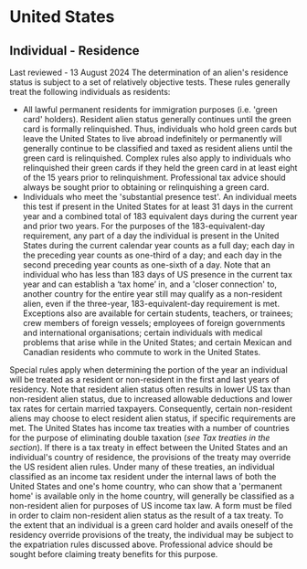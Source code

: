# United States
## Individual - Residence
Last reviewed - 13 August 2024
The determination of an alien's residence status is subject to a set of relatively objective tests. These rules generally treat the following individuals as residents:
  * All lawful permanent residents for immigration purposes (i.e. 'green card' holders). Resident alien status generally continues until the green card is formally relinquished. Thus, individuals who hold green cards but leave the United States to live abroad indefinitely or permanently will generally continue to be classified and taxed as resident aliens until the green card is relinquished. Complex rules also apply to individuals who relinquished their green cards if they held the green card in at least eight of the 15 years prior to relinquishment. Professional tax advice should always be sought prior to obtaining or relinquishing a green card.
  * Individuals who meet the 'substantial presence test'. An individual meets this test if present in the United States for at least 31 days in the current year and a combined total of 183 equivalent days during the current year and prior two years. For the purposes of the 183-equivalent-day requirement, any part of a day the individual is present in the United States during the current calendar year counts as a full day; each day in the preceding year counts as one-third of a day; and each day in the second preceding year counts as one-sixth of a day. Note that an individual who has less than 183 days of US presence in the current tax year and can establish a ‘tax home’ in, and a 'closer connection' to, another country for the entire year still may qualify as a non-resident alien, even if the three-year, 183-equivalent-day requirement is met. Exceptions also are available for certain students, teachers, or trainees; crew members of foreign vessels; employees of foreign governments and international organisations; certain individuals with medical problems that arise while in the United States; and certain Mexican and Canadian residents who commute to work in the United States.


Special rules apply when determining the portion of the year an individual will be treated as a resident or non-resident in the first and last years of residency.
Note that resident alien status often results in lower US tax than non-resident alien status, due to increased allowable deductions and lower tax rates for certain married taxpayers. Consequently, certain non-resident aliens may choose to elect resident alien status, if specific requirements are met.
The United States has income tax treaties with a number of countries for the purpose of eliminating double taxation (_see Tax treaties in the section_). If there is a tax treaty in effect between the United States and an individual's country of residence, the provisions of the treaty may override the US resident alien rules. Under many of these treaties, an individual classified as an income tax resident under the internal laws of both the United States and one's home country, who can show that a 'permanent home' is available only in the home country, will generally be classified as a non-resident alien for purposes of US income tax law. A form must be filed in order to claim non-resident alien status as the result of a tax treaty. 
To the extent that an individual is a green card holder and avails oneself of the residency override provisions of the treaty, the individual may be subject to the expatriation rules discussed above. Professional advice should be sought before claiming treaty benefits for this purpose.
